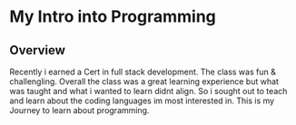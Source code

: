 # My Intro into Programming

## Overview
Recently i earned a Cert in full stack development. The class was fun & challengling. Overall the class was a great learning experience but what was taught and what i wanted to learn didnt align. So i sought out to teach and learn about the coding languages im most interested in. This is my Journey to learn about programming.

